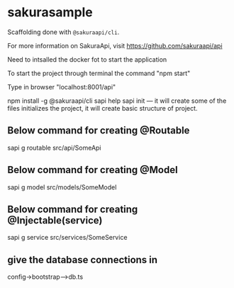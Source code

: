 # sakurasample
Scaffolding done with `@sakuraapi/cli`.

For more information on SakuraApi, visit https://github.com/sakuraapi/api

Need to intsalled the docker fot to start the application

To start the project through terminal the command "npm start"

Type in browser "localhost:8001/api"

npm install -g @sakuraapi/cli
sapi help
sapi init — it will create some of the files
initializes the project, it will create basic structure of project.


Below command for creating @Routable
--------------------------------------

sapi g routable src/api/SomeApi


Below command for creating @Model
-------------------------------------

sapi g model src/models/SomeModel


Below command for creating @Injectable(service)
--------------------------------------------------

sapi g service src/services/SomeService


give the database connections in 
----------------------------------

config->bootstrap-->db.ts
